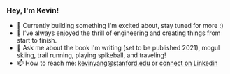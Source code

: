 ### Hey, I'm Kevin!

- 💫 Currently building something I'm excited about, stay tuned for more :)
- 🧱 I’ve always enjoyed the thrill of engineering and creating things from start to finish.
- 💬 Ask me about the book I'm writing (set to be published 2021), mogul skiing, trail running, playing spikeball, and traveling!
- 📫 How to reach me: kevinyang@stanford.edu or [connect on Linkedin](https://www.linkedin.com/in/yangkeving/)
